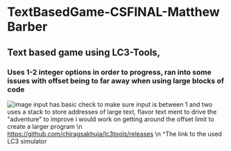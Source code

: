 # TextBasedGame-CSFINAL-Matthew Barber
## Text based game using LC3-Tools, 
### Uses 1-2 integer options in order to progress, ran into some issues with offset being to far away when using large blocks of code
![image](https://github.com/user-attachments/assets/9815387f-a3ae-4dcb-83ff-86a884154e3b)
input has basic check to make sure input is between 1 and two
uses a stack to store addresses of large text, flavor text ment to drive the "adventure"
to improve i would work on getting around the offset limit to create a larger program \n
https://github.com/chiragsakhuja/lc3tools/releases   \n
^The link to the used LC3 simulator
